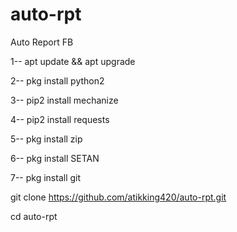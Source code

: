 # auto-rpt
Auto Report FB


1-- apt update && apt upgrade

2-- pkg install python2

3-- pip2 install mechanize 

4-- pip2 install requests

5-- pkg install zip

6-- pkg install SETAN

7-- pkg install git 

git clone https://github.com/atikking420/auto-rpt.git

cd auto-rpt


